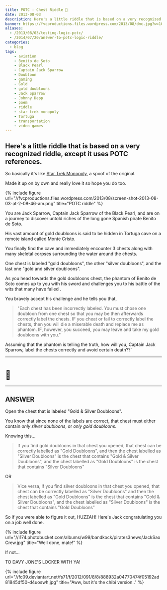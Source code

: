 ```yaml
---
title: POTC - Chest Riddle 👑
date: 2013-08-03
description: Here's a little riddle that is based on a very recognized riddle, except it uses POTC references.
banner: https://fvcproductions.files.wordpress.com/2013/08/dmc.jpg?w=1024&h=435&crop=1
aliases:
  - /2013/08/03/testing-logic-potc/
  - /2014/07/20/answer-to-potc-logic-riddle/
categories:
  - blog
tags:
    - aviation
    - Benito de Soto
    - Black Pearl
    - Captain Jack Sparrow
    - Doubloon
    - gaming
    - Gold
    - gold doubloons
    - Jack Sparrow
    - Johnny Depp
    - poem
    - riddle
    - star trek monopoly
    - Tortuga
    - transportation
    - video games
---
```


## Here's a little riddle that is based on a very recognized riddle, except it uses POTC references.

So basically it's like [Star Trek Monopoly](https://www.amazon.com/USAopoly-MN066-201-Monopoly-Star-Continuum/dp/B001SN8G8G 'Star Trek Monopoly'), a spoof of the original.

Made it up on by own and really love it so hope you do too.

{% include figure url="//fvcproductions.files.wordpress.com/2013/08/screen-shot-2013-08-03-at-2-08-46-am.png" title="POTC riddle" %}

You are Jack Sparrow, Captain Jack Sparrow of the Black Pearl, and are on a journey to discover untold riches of the long gone Spanish pirate Benito de Soto.

His vast amount of gold doubloons is said to be hidden in Tortuga cave on a remote island called Monte Cristo.

You finally find the cave and immediately encounter 3 chests along with many skeletal corpses surrounding the water around the chests.

One chest is labeled "gold doubloons", the other "silver doubloons", and the last one "gold and silver doubloons".

As you head towards the gold doubloons chest, the phantom of Benito de Soto comes up to you with his sword and challenges you to his battle of the wits that many have failed .

You bravely accept his challenge and he tells you that,

> "Each chest has been incorrectly labeled. You must chose one doubloon from one chest so that you may be then afterwards correctly label the chests. IF you cheat or fail to correctly label the chests, then you will die a miserable death and replace me as phantom. IF, however, you succeed, you may leave and take my gold doubloons with you."

Assuming that the phantom is telling the truth, how will you, Captain Jack Sparrow, label the chests correctly and avoid certain death??\`

---

# 🤔

---

## ANSWER

Open the chest that is labeled "Gold & Silver Doubloons".

You know that since none of the labels are correct, that chest must either contain _only silver doubloons_, or _only gold doubloons_.

Knowing this...

> If you find gold doubloons in that chest you opened, that chest can be correctly labelled as "Gold Doubloons", and then the chest labelled as "Silver Doubloons" is the chest that contains "Gold & Silver Doubloons", and the chest labelled as "Gold Doubloons" is the chest that contains "Silver Doubloons"

OR

> Vice versa, if you find silver doubloons in that chest you opened, that chest can be correctly labelled as "Silver Doubloons" and then the chest labelled as "Gold Doubloons" is the chest that contains "Gold & Silver Doubloons", and the chest labelled as "Silver Doubloons" is the chest that contains "Gold Doubloons"

So if you were able to figure it out, HUZZAH! Here's Jack congratulating you on a job well done.

{% include figure url="//i174.photobucket.com/albums/w99/bandkock/pirates3news/JackSaoCrew.jpg" title="Well done, mate!" %}

If not...

TO DAVY JONE'S LOCKER WITH YA!

{% include figure url="//fc09.deviantart.net/fs71/f/2012/091/8/8/888932a04770474f05192ad81845df50-d4uoswh.jpg" title="Aww, but it's the chibi version.." %}
